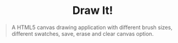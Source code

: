 <h1 align="center">Draw It!</h1>

>A HTML5 canvas drawing application with different brush sizes, different swatches, save, erase and clear canvas option.
